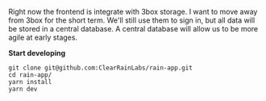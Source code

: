 Right now the frontend is integrate with 3box storage. I want to move away from 3box for the short term. We'll still use them to sign in, but all data will be stored in a central database. A central database will allow us to be more agile at early stages.

**Start developing**

```shell
git clone git@github.com:ClearRainLabs/rain-app.git
cd rain-app/
yarn install
yarn dev
```
